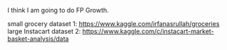 I think I am going to do FP Growth. 

small grocery dataset 1: https://www.kaggle.com/irfanasrullah/groceries
large Instacart dataset 2: https://www.kaggle.com/c/instacart-market-basket-analysis/data
